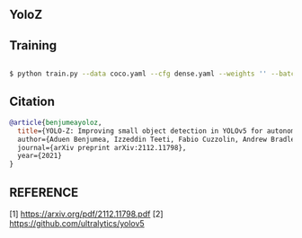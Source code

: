 ## YoloZ
## Training

```bash

$ python train.py --data coco.yaml --cfg dense.yaml --weights '' --batch-size 64
```

## Citation

```bibtex
@article{benjumeayoloz,
  title={YOLO-Z: Improving small object detection in YOLOv5 for autonomous vehicles,
  author={Aduen Benjumea, Izzeddin Teeti, Fabio Cuzzolin, Andrew Bradley},
  journal={arXiv preprint arXiv:2112.11798},
  year={2021}
}
```

## REFERENCE

[1] https://arxiv.org/pdf/2112.11798.pdf
[2] https://github.com/ultralytics/yolov5
